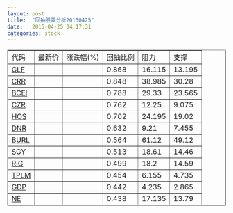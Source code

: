 ```yaml
---
layout: post
title:  "回抽股票分析20150425"
date:   2015-04-25 04:17:31
categories: stock
---
```

<script type="text/javascript">
var stockList = []
stockList.push('gb_glf');
stockList.push('gb_crr');
stockList.push('gb_bcei');
stockList.push('gb_czr');
stockList.push('gb_hos');
stockList.push('gb_dnr');
stockList.push('gb_burl');
stockList.push('gb_sgy');
stockList.push('gb_rig');
stockList.push('gb_tplm');
stockList.push('gb_gdp');
stockList.push('gb_ne');
</script>
<table border="1">
 <tr>
 <td>代码</td>
 <td>最新价</td>
 <td>涨跌幅(%)</td>
 <td>回抽比例</td>
 <td>阻力</td>
 <td>支撑</td>
</tr>
  <tr id="glf">
  <td><a href="http://stock.finance.sina.com.cn/usstock/quotes/GLF.html" target="_blank">GLF</a></td><td></td><td></td><td>0.868</td><td>16.115</td><td>13.195</td></tr>
  <tr id="crr">
  <td><a href="http://stock.finance.sina.com.cn/usstock/quotes/CRR.html" target="_blank">CRR</a></td><td></td><td></td><td>0.848</td><td>38.985</td><td>30.28</td></tr>
  <tr id="bcei">
  <td><a href="http://stock.finance.sina.com.cn/usstock/quotes/BCEI.html" target="_blank">BCEI</a></td><td></td><td></td><td>0.788</td><td>29.33</td><td>23.565</td></tr>
  <tr id="czr">
  <td><a href="http://stock.finance.sina.com.cn/usstock/quotes/CZR.html" target="_blank">CZR</a></td><td></td><td></td><td>0.762</td><td>12.25</td><td>9.075</td></tr>
  <tr id="hos">
  <td><a href="http://stock.finance.sina.com.cn/usstock/quotes/HOS.html" target="_blank">HOS</a></td><td></td><td></td><td>0.702</td><td>24.195</td><td>19.02</td></tr>
  <tr id="dnr">
  <td><a href="http://stock.finance.sina.com.cn/usstock/quotes/DNR.html" target="_blank">DNR</a></td><td></td><td></td><td>0.632</td><td>9.21</td><td>7.455</td></tr>
  <tr id="burl">
  <td><a href="http://stock.finance.sina.com.cn/usstock/quotes/BURL.html" target="_blank">BURL</a></td><td></td><td></td><td>0.564</td><td>61.12</td><td>49.12</td></tr>
  <tr id="sgy">
  <td><a href="http://stock.finance.sina.com.cn/usstock/quotes/SGY.html" target="_blank">SGY</a></td><td></td><td></td><td>0.513</td><td>18.61</td><td>14.46</td></tr>
  <tr id="rig">
  <td><a href="http://stock.finance.sina.com.cn/usstock/quotes/RIG.html" target="_blank">RIG</a></td><td></td><td></td><td>0.499</td><td>18.2</td><td>14.59</td></tr>
  <tr id="tplm">
  <td><a href="http://stock.finance.sina.com.cn/usstock/quotes/TPLM.html" target="_blank">TPLM</a></td><td></td><td></td><td>0.454</td><td>6.155</td><td>4.735</td></tr>
  <tr id="gdp">
  <td><a href="http://stock.finance.sina.com.cn/usstock/quotes/GDP.html" target="_blank">GDP</a></td><td></td><td></td><td>0.442</td><td>4.235</td><td>2.865</td></tr>
  <tr id="ne">
  <td><a href="http://stock.finance.sina.com.cn/usstock/quotes/NE.html" target="_blank">NE</a></td><td></td><td></td><td>0.438</td><td>17.135</td><td>13.79</td></tr>
</table>
